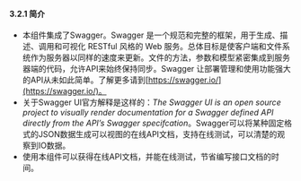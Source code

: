 #### 3.2.1 简介

* 本组件集成了Swagger。Swagger 是一个规范和完整的框架，用于生成、描述、调用和可视化 RESTful 风格的 Web 服务。总体目标是使客户端和文件系统作为服务器以同样的速度来更新。文件的方法，参数和模型紧密集成到服务器端的代码，允许API来始终保持同步。Swagger 让部署管理和使用功能强大的API从未如此简单。了解更多请到[https://swagger.io/](https://swagger.io/)。  
* 关于Swagger UI官方解释是这样的：_The Swagger UI is an open source project to visually render documentation for a Swagger defined API directly from the API’s Swagger specifcation_。Swagger可以将某种固定格式的JSON数据生成可以视图的在线API文档，支持在线测试，可以清楚的观察到IO数据。
* 使用本组件可以获得在线API文档，并能在线测试，节省编写接口文档的时间。